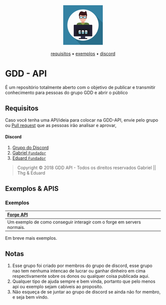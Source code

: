 <div align="center">
    <h3>
      <img src="GDD.png" alt="GGD"/>
    </h3>
    <p>
      <a href="#requisitos">requisitos</a> &bull;
      <a href="#exemplos">exemplos</a> &bull;
      <a href="#discord">discord</a>
    </p>
</div>

# GDD - API
É um repositório totalmente aberto com o objetivo de publicar e transmitir conhecimento para pessoas do grupo GDD e abrir o público

## Requisitos

Caso você tenha uma API/ideia para colocar na GDD-API, envie pelo grupo ou [Pull request](https://github.com/wiljafor1/GDD/pulls) que as pessoas irão analisar e aprovar,

#### Discord
1. [Grupo do Discord](https://discord.gg/aZzjhqf)
2. [Gabriel `Fundador`](https://www.youtube.com/channel/UCpybde151VdCFhdGQZ2bLBA)
3. [Eduard `Fundador`](https://www.youtube.com/channel/UCaXE5yCDj1-QIg8ZODUVCqw)

> Copyright © 2018 GDD API - Todos os direitos reservados Gabriel || Thg & Eduard

## Exemplos & APIS

### Exemplos

| **[Forge API](src/main/java/discord/gdd/forge/ForgeAPI.java)**
| :-----
| Um exemplo de como conseguir interagir com o forge em servers normais.

 Em breve mais exemplos.

## Notas

1. Esse grupo foi criado por membros do grupo de discord, esse grupo nao tem nenhuma intencao de lucrar ou ganhar dinheiro em cima respectivamente sobre os donos ou qualquer coisa publicada aqui.
2. Qualquer tipo de ajuda sempre e bem vinda, portanto que pelo menos api ou exemplo sejam cabiveis ao proposito.
3. Não esqueça de se juntar ao grupo de discord se ainda não for membro, e seja bem vindo.